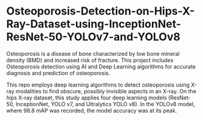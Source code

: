 # Osteoporosis-Detection-on-Hips-X-Ray-Dataset-using-InceptionNet-ResNet-50-YOLOv7-and-YOLOv8
Osteoporosis is a disease of bone characterized by low bone mineral density (BMD) and increased risk of fracture. This project includes Osteoporosis detection using AI and Deep Learning algorithms for accurate diagnosis and prediction of osteoporosis.

This repo employs deep learning algorithms to detect osteoporosis using X-ray modalities to find obscure, possibly invisible aspects in an X-ray. On the hips X-ray dataset, this study applies four deep learning models (ResNet-50, InceptionNet, YOLO v7, and Ultralytics YOLO v8). In the YOLOv8 model, where 98.8 mAP was recorded, the model accuracy was at its peak.
